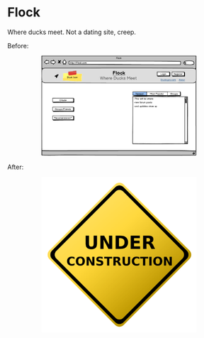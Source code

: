Flock
=========

Where ducks meet. Not a dating site, creep.

Before:

<p align="center">
  <img src="before_front_page.png" width="350"/>
</p>



After:

<p align="center">
  <img src="under_construction.svg" width="350"/>
</p>
